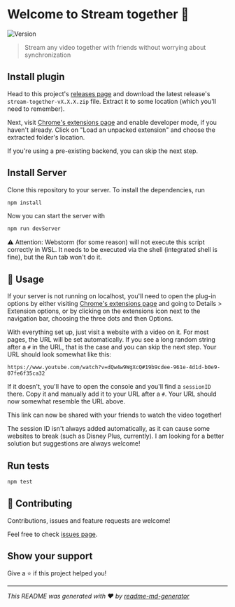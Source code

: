 # Welcome to Stream together 👋
![Version](https://img.shields.io/badge/dynamic/json?color=blue&url=https://raw.githubusercontent.com/LBBO/stream-together/main/package.json&query=$.version&label=version)

> Stream any video together with friends without worrying about synchronization

## Install plugin
Head to this project's [releases page](https://github.com/LBBO/stream-together/releases) and download the
latest release's `stream-together-vX.X.X.zip` file.
Extract it to some location (which you'll need to remember).

Next, visit [Chrome's extensions page](chrome:///extensions)
and enable developer mode, if you haven't already.
Click on "Load an unpacked extension" and choose the
extracted folder's location.

If you're using a pre-existing backend, you can skip the next step.

## Install Server
Clone this repository to your server.
To install the dependencies, run 

```sh
npm install
```

Now you can start the server with

```sh
npm run devServer
```

⚠ Attention: Webstorm (for some reason) will not execute this script correctly
in WSL. It needs to be executed via the shell (integrated shell is fine), but
the Run tab won't do it.

## 🚀 Usage
If your server is not running on localhost, you'll need
to open the plug-in options by either visiting
[Chrome's extensions page](chrome:///extensions)
and going to Details > Extension options, or by
clicking on the extensions icon next to the navigation
bar, choosing the three dots and then Options.

With everything set up, just visit a website with a video on it. For most pages, the URL
will be set automatically. If you see a long random string after a `#` in the URL,
that is the case and you can skip the next step. Your URL should look somewhat like this:

```
https://www.youtube.com/watch?v=dQw4w9WgXcQ#19b9cdee-961e-4d1d-b0e9-07fe6f35ca32
```

If it doesn't, you'll have to open the console and you'll find a `sessionID` there. Copy it
and manually add it to your URL after a `#`. Your URL should now somewhat resemble the URL
above.

This link can now be shared with your friends to watch the video together!

The session ID isn't always added automatically, as it can cause some websites
to break (such as Disney Plus, currently). I am looking for a better solution but suggestions are
always welcome!

## Run tests

```sh
npm test
```

## 🤝 Contributing

Contributions, issues and feature requests are welcome!

Feel free to check
[issues page](https://github.com/LBBO/stream-together/issues). 

## Show your support

Give a ⭐️ if this project helped you!


***
_This README was generated with ❤️ by
[readme-md-generator](https://github.com/kefranabg/readme-md-generator)_
